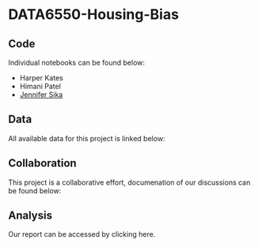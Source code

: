 # DATA6550-Housing-Bias

## Code
Individual notebooks can be found below: <br />
- Harper Kates
- Himani Patel
- [Jennifer Sika]([url](https://colab.research.google.com/drive/1XYQYPfdvHWoKWuJyK-a6rbrgIM8ujPN7))
  
## Data
All available data for this project is linked below: <br />

## Collaboration
This project is a collaborative effort, documenation of our discussions can be found below: <br />

## Analysis
Our report can be accessed by clicking here.
